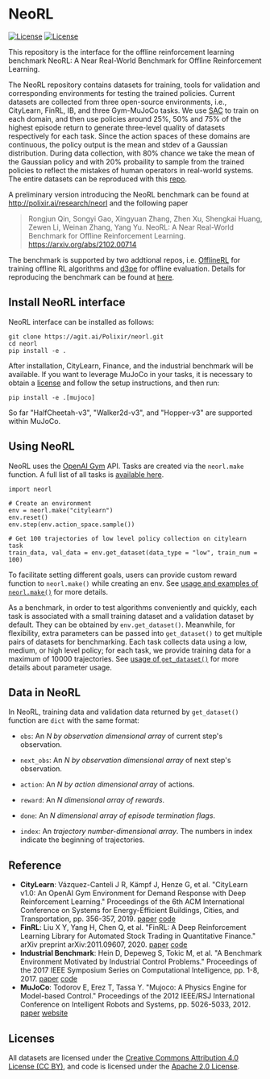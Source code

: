 # NeoRL
[![License](https://img.shields.io/badge/License-Apache%202.0-blue.svg)](https://opensource.org/licenses/Apache-2.0)
[![License](https://licensebuttons.net/l/by/3.0/88x31.png)](https://creativecommons.org/licenses/by/4.0/)

This repository is the interface for the offline reinforcement learning benchmark NeoRL: A Near Real-World Benchmark for Offline Reinforcement Learning.

The NeoRL repository contains datasets for training, tools for validation and corresponding environments for testing the trained policies. Current datasets are collected from three open-source environments, i.e., CityLearn, FinRL, IB, and three Gym-MuJoCo tasks. We use [SAC](https://arxiv.org/abs/1801.01290) to train on each domain, and then use policies around 25%, 50% and 75% of the highest episode return to generate three-level quality of datasets respectively for each task. Since the action spaces of these domains are continuous, the policy output is the mean and stdev of a Gaussian distribution. During data collection, with 80% chance we take the mean of the Gaussian policy and with 20% probaility to sample from the trained policies to reflect the mistakes of human operators in real-world systems. The entire datasets can be reproduced with this [repo](https://agit.ai/Polixir/OfflineData).  


A preliminary version introducing the NeoRL benchmark can be found at http://polixir.ai/research/neorl and the following paper

> Rongjun Qin, Songyi Gao, Xingyuan Zhang, Zhen Xu, Shengkai Huang, Zewen Li, Weinan Zhang, Yang Yu. NeoRL: A Near Real-World Benchmark for Offline Reinforcement Learning. https://arxiv.org/abs/2102.00714

The benchmark is supported by two addtional repos, i.e. [OfflineRL](https://agit.ai/Polixir/OfflineRL) for training offline RL algorithms and [d3pe](https://agit.ai/Polixir/d3pe) for offline evaluation. Details for reproducing the benchmark can be found at [here](benchmark/).

## Install NeoRL interface

NeoRL interface can be installed as follows:

```
git clone https://agit.ai/Polixir/neorl.git
cd neorl
pip install -e .
```

After installation, CityLearn, Finance, and the industrial benchmark will be available. If you want  to leverage MuJoCo in your tasks, it is necessary to obtain a [license](https://www.roboti.us/license.html) and follow the setup instructions, and then run:

```
pip install -e .[mujoco]
```

So far "HalfCheetah-v3", "Walker2d-v3", and "Hopper-v3" are supported within MuJoCo.

## Using NeoRL

NeoRL uses the [OpenAI Gym](https://github.com/openai/gym) API. Tasks are created via the `neorl.make` function. A full list of all tasks is [available here](https://agit.ai/Polixir/neorl/wiki/Tasks).

```
import neorl

# Create an environment
env = neorl.make("citylearn")
env.reset()
env.step(env.action_space.sample())

# Get 100 trajectories of low level policy collection on citylearn task
train_data, val_data = env.get_dataset(data_type = "low", train_num = 100)
```

To facilitate setting different goals, users can provide custom reward function to `neorl.make()` while creating an env. See [usage and examples of `neorl.make()`](https://agit.ai/Polixir/neorl/wiki/Parameter-usage#user-content-usage-of-neorl-make) for more details.

As a benchmark, in order to test algorithms conveniently and quickly, each task is associated 
with a small training dataset and a validation dataset by default. They can be obtained by 
`env.get_dataset()`. Meanwhile, for flexibility, extra parameters can be passed into `get_dataset()` 
to get multiple pairs of datasets for benchmarking. Each task collects data using a low, medium, 
or high level policy; for each task, we provide training data for a maximum of 10000 trajectories. 
See [usage of `get_dataset()`](https://agit.ai/Polixir/neorl/wiki/Parameter-usage#user-content-usage-of-get-dataset) for more details about parameter usage.

## Data in NeoRL

In NeoRL, training data and validation data returned by `get_dataset()` function are `dict` with  the same format:

- `obs`: An <i> N by observation dimensional array </i> of current step's observation.

- `next_obs`: An <i> N by observation dimensional array </i> of next step's observation.

- `action`: An <i> N by action dimensional array </i> of actions.

- `reward`: An <i> N dimensional array of rewards</i>.

- `done`: An <i> N dimensional array of episode termination flags</i>.

- `index`: An <i> trajectory number-dimensional array</i>. 
  The numbers in index indicate the beginning of trajectories.

## Reference


- **CityLearn**: Vázquez-Canteli J R, Kämpf J, Henze G, et al. "CityLearn v1.0: An OpenAI Gym Environment for Demand Response with Deep Reinforcement Learning." Proceedings of the 6th ACM International Conference on Systems for Energy-Efficient Buildings, Cities, and Transportation, pp. 356-357, 2019. [paper](https://dl.acm.org/doi/10.1145/3360322.3360998) [code](https://github.com/intelligent-environments-lab/CityLearn)
- **FinRL**: Liu X Y, Yang H, Chen Q, et al. "FinRL: A Deep Reinforcement Learning Library for Automated Stock Trading in Quantitative Finance." arXiv preprint arXiv:2011.09607, 2020. [paper](https://arxiv.org/abs/2011.09607) [code](https://github.com/AI4Finance-LLC/FinRL-Library)
- **Industrial Benchmark**: Hein D, Depeweg S, Tokic M, et al. "A Benchmark Environment Motivated by Industrial Control Problems." Proceedings of the 2017 IEEE Symposium Series on Computational Intelligence, pp. 1-8, 2017. [paper](https://arxiv.org/abs/1709.09480) [code](https://github.com/siemens/industrialbenchmark)
- **MuJoCo**: Todorov E, Erez T, Tassa Y. "Mujoco: A Physics Engine for Model-based Control." Proceedings of the 2012 IEEE/RSJ International Conference on Intelligent Robots and Systems, pp. 5026-5033, 2012. [paper](https://ieeexplore.ieee.org/abstract/document/6386109) [website](https://gym.openai.com/envs/#mujoco)

## Licenses
All datasets are licensed under the [Creative Commons Attribution 4.0 License (CC BY)](https://creativecommons.org/licenses/by/4.0/), and code is licensed under the [Apache 2.0 License](https://www.apache.org/licenses/LICENSE-2.0.html).
